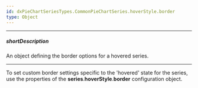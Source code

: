 ```yaml
---
id: dxPieChartSeriesTypes.CommonPieChartSeries.hoverStyle.border
type: Object
---
```

---
##### shortDescription
An object defining the border options for a hovered series.

---
To set custom border settings specific to the 'hovered' state for the series, use the properties of the **series**.**hoverStyle**.**border** configuration object.